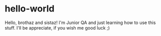 # hello-world

Hello, brothaz and sistaz! 
I'm Junior QA and just learning how to use this stuff. 
I'll be appreciate, if you wish me good luck ;)
